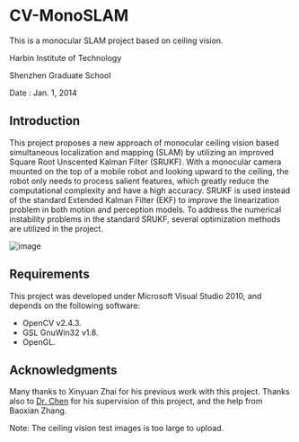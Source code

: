 CV-MonoSLAM
===========

This is a monocular SLAM project based on ceiling vision.

Harbin Institute of Technology

Shenzhen Graduate School

Date   : Jan. 1, 2014

Introduction
------------

This project proposes a new approach of monocular ceiling vision based simultaneous localization and mapping (SLAM) by utilizing an improved Square Root Unscented Kalman Filter (SRUKF). With a monocular camera mounted on the top of a mobile robot and looking upward to the ceiling, the robot only needs to process salient features, which greatly reduce the computational complexity and have a high accuracy. SRUKF is used instead of the standard Extended Kalman Filter (EKF) to improve the linearization problem in both motion and perception models. To address the numerical instability problems in the standard SRUKF, several optimization methods are utilized in the project. 

![image](https://github.com/mejliu/CV-MonoSLAM/raw/master/MonoSLAM/Images/TurtleBot.PNG)

Requirements
---------------

This project was developed under Microsoft Visual Studio 2010, and depends on the following software:
* OpenCV v2.4.3.
* GSL GnuWin32 v1.8.
* OpenGL.

Acknowledgments
--------------------------------------------------------------------------------

Many thanks to Xinyuan Zhai for his previous work with this project. Thanks also to [Dr. Chen](http://www.hitsz.edu.cn/body/shizi/detailen.php?strID=488) for his supervision of this project, and the help from Baoxian Zhang.


Note: The ceiling vision test images is too large to upload.
